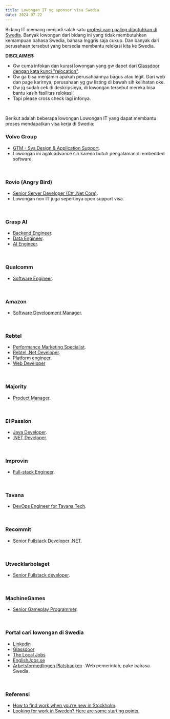 ```yaml
---
title: Lowongan IT yg sponsor visa Swedia
date: 2024-07-22
---
```

Bidang IT memang menjadi salah satu [profesi yang paling dibutuhkan di Swedia](https://sutisna.com/post-profesi-yang-paling-dibutuhkan-di-swedia.html). Banyak lowongan dari bidang ini yang tidak membutuhkan kemampuan bahasa Swedia, bahasa Inggris saja cukup. Dan banyak dari perusahaan tersebut yang bersedia membantu relokasi kita ke Swedia.

**DISCLAIMER:**
- Gw cuma infokan dan kurasi lowongan yang gw dapet dari [Glassdoor dengan kata kunci "relocation"](https://www.glassdoor.com/Job/sweden-relocation-jobs-SRCH_IL.0,6_IN223_KO7,17.htm).
- Gw ga bisa menjamin apakah perusahaannya bagus atau legit. Dari web dan page karirnya, perusahaan yg gw listing di bawah sih kelihatan oke.
- Gw jg sudah cek di deskripsinya, di lowongan tersebut mereka bisa bantu kasih fasilitas relokasi.
- Tapi please cross check lagi infonya.

&nbsp;


Berikut adalah beberapa lowongan Lowongan IT yang dapat membantu proses mendapatkan visa kerja di Swedia:

### Volvo Group
- [GTM - Sys Design & Application Support](https://jobs.volvogroup.com/job/Göteborg-GTM-Sys-Design-&-Application-Support-417-15/982281055/?feedId=361555).
- Lowongan ini agak advance sih karena butuh pengalaman di embedded software.

&nbsp;

### Rovio (Angry Bird)
- [Senior Server Developer (C# .Net Core)](https://www.rovio.com/open-positions/senior-server-developer-c-net-core-aa97f34f-1db3-467d-b80f-b626b616c46b/).
- Lowongan non IT juga sepertinya open support visa.

&nbsp;

### Grasp AI
- [Backend Engineer](https://careers.grasp-ai.com/jobs/4478300-backend-engineer).
- [Data Engineer](https://careers.grasp-ai.com/jobs/4478293-data-engineer).
- [AI Engineer](https://careers.grasp-ai.com/jobs/4477489-ai-engineer).

&nbsp;

### Qualcomm
- [Software Engineer](https://careers.qualcomm.com/careers/job/446698035004?domain=qualcomm.com).

&nbsp;

### Amazon
- [Software Development Manager](https://www.amazon.jobs/en/jobs/2583928/software-development-manager-low-latency-streaming-sye-protocol-prime-video-studios-core-tech?cmpid=DA_INAD200785B).

&nbsp;

### Rebtel
- [Performance Marketing Specialist](https://www.rebtel.com/en/jobs/job-position/7524991002/).
- [Rebtel .Net Developer](https://www.rebtel.com/en/jobs/job-position/5350384002/).
- [Platform engineer](https://www.rebtel.com/en/jobs/job-position/7456548002/).
- [Web Developer](https://www.rebtel.com/en/jobs/job-position/7501316002/)

&nbsp;

### Majority
- [Product Manager](https://www.majority.com/en/company/career/position/7512590002-product-manager).

&nbsp;

### El Passion
- [Java Developer](https://www.elpassion.com/careers/java-developer-0).
- [.NET Developer](https://www.elpassion.com/careers/.net-developer).

&nbsp;

### Improvin
- [Full-stack Engineer](https://careers.improvin.com/jobs/4164730-full-stack-engineer?ittk=6GUEPLQIGQ).

&nbsp;

### Tavana
- [DevOps Engineer for Tavana Tech](https://careers.tavana.se/jobs/2269904-devops-engineer-for-tavana-tech).

&nbsp;

### Recommit
- [Senior Fullstack Developer .NET](https://career.recommit.se/jobs/2900906-senior-fullstack-developer-net?ittk=JWL15ZVTLZ).

&nbsp;

### Utvecklarbolaget
- [Senior Fullstack developer](https://careers.utvecklarbolaget.se/jobs/2852771-senior-fullstack-developer?ittk=LPW7QIQ1RM).

&nbsp;

### MachineGames
- [Senior Gameplay Programmer](https://jobs.zenimax.com/requisitions/view/3043).

&nbsp;

### Portal cari lowongan di Swedia
- [Linkedin](https://www.linkedin.com/jobs/)
- [Glassdoor](https://www.glassdoor.com/Job/index.htm)
- [The Local Jobs](https://www.thelocal.se/jobs)
- [EnglishJobs.se](https://www.englishjobs.se)
- [Arbetsformedlingen Platsbanken](https://arbetsformedlingen.se/platsbanken/)- Web pemerintah, pake bahasa Swedia.

&nbsp;

### Referensi
- [How to find work when you’re new in Stockholm](https://www.visitstockholm.com/live-work/find-job/how-to-find-jobs-in-stockholm/).
- [Looking for work in Sweden? Here are some starting points.](https://sweden.se/work-business/working-in-sweden/finding-a-job)